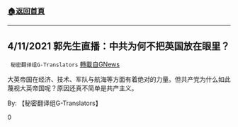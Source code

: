 ###  [:house:返回首頁](https://github.com/ourhimalayas/txt)
---

## 4/11/2021 郭先生直播：中共为何不把英国放在眼里？
` 秘密翻译组G-Translators` [轉載自GNews](https://gnews.org/zh-hans/1089929/)

大英帝国在经济、技术、军队与航海等方面有着绝对的力量。但共产党为什么如此蔑视大英帝国呢？原因还真不简单是共产主义。

By: 【秘密翻译组G-Translators】

0
